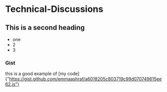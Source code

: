 # Technical-Discussions

## This is a second heading

* one
* 2
* 3

### Gist
this is a good example of [my code] {"https://gist.github.com/emmaashraf/a6018205c803719c99d070749615ee62.js"}
